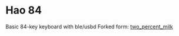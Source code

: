 # Hao 84
Basic 84-key keyboard with ble/usbd
Forked form: [two_percent_milk][1]

[1]: https://github.com/Spaceboards/SpaceboardsHardware/tree/master/Keyboards/2%25%20Milk